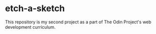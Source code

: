 # etch-a-sketch

This repository is my second project as a part of The Odin Project's web development curriculum.

